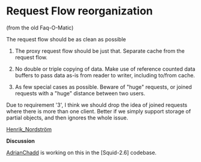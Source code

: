 # Request Flow reorganization

(from the old Faq-O-Matic)

The request flow should be as clean as possible

1.  The proxy request flow should be just that. Separate cache from the
    request flow.

2.  No double or triple copying of data. Make use of reference counted
    data buffers to pass data as-is from reader to writer, including
    to/from cache.

3.  As few special cases as possible. Beware of "huge" requests, or
    joined requests with a "huge" distance between two users.

Due to requirement '3', I think we should drop the idea of joined
requests where there is more than one client. Better if we simply
support storage of partial objects, and then ignores the whole issue.

[Henrik\_Nordström](https://wiki.squid-cache.org/action/show/DevelopmentIdeas/RequestFlowOptimization/Henrik_Nordstr%C3%B6m#)

**Discussion**

[AdrianChadd](https://wiki.squid-cache.org/action/show/DevelopmentIdeas/RequestFlowOptimization/AdrianChadd#)
is working on this in the \[Squid-2.6\] codebase.
